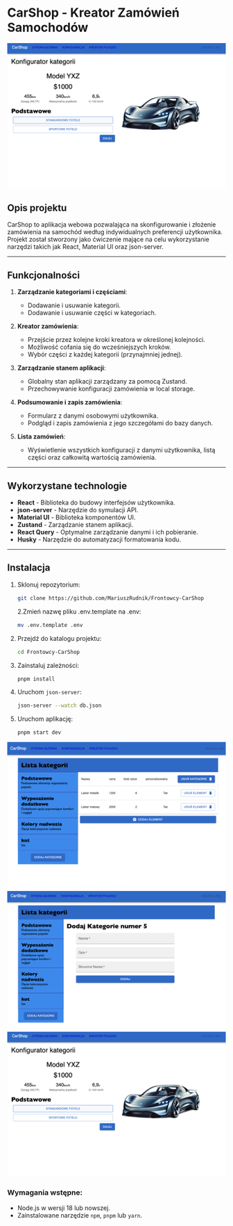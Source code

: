 # CarShop - Kreator Zamówień Samochodów
![s4](3.png)
## Opis projektu

CarShop to aplikacja webowa pozwalająca na skonfigurowanie i złożenie zamówienia na samochód według indywidualnych preferencji użytkownika. Projekt został stworzony jako ćwiczenie  mające na celu wykorzystanie narzędzi takich jak React, Material UI oraz json-server.

---

## Funkcjonalności

1. **Zarządzanie kategoriami i częściami**:
    - Dodawanie i usuwanie kategorii.
    - Dodawanie i usuwanie części w kategoriach.

2. **Kreator zamówienia**:
    - Przejście przez kolejne kroki kreatora w określonej kolejności.
    - Możliwość cofania się do wcześniejszych kroków.
    - Wybór części z każdej kategorii (przynajmniej jednej).

3. **Zarządzanie stanem aplikacji**:
    - Globalny stan aplikacji zarządzany za pomocą Zustand.
    - Przechowywanie konfiguracji zamówienia w local storage.

4. **Podsumowanie i zapis zamówienia**:
    - Formularz z danymi osobowymi użytkownika.
    - Podgląd i zapis zamówienia z jego szczegółami do bazy danych.

5. **Lista zamówień**:
    - Wyświetlenie wszystkich konfiguracji z danymi użytkownika, listą części oraz całkowitą wartością zamówienia.

---

## Wykorzystane technologie

- **React** - Biblioteka do budowy interfejsów użytkownika.
- **json-server** - Narzędzie do symulacji API.
- **Material UI** - Biblioteka komponentów UI.
- **Zustand** - Zarządzanie stanem aplikacji.
- **React Query** - Optymalne zarządzanie danymi i ich pobieranie.
- **Husky** - Narzędzie do automatyzacji formatowania kodu.

---
## Instalacja

1. Sklonuj repozytorium:

   ```bash
   git clone https://github.com/MariuszRudnik/Frontowcy-CarShop
   ```

   2.Zmień nazwę pliku .env.template na .env:

   ```bash
   mv .env.template .env
   ```

2. Przejdź do katalogu projektu:
   ```bash
   cd Frontowcy-CarShop
   ```
3. Zainstaluj zależności:
   ```bash
   pnpm install
   ```
4. Uruchom `json-server`:
   ```bash
   json-server --watch db.json
   ```
5. Uruchom aplikację:
   ```bash
   pnpm start dev
   ```

![s2](1.png)
![s3](2.png)
![s4](3.png)



### Wymagania wstępne:
- Node.js w wersji 18 lub nowszej.
- Zainstalowane narzędzie  `npm`, `pnpm` lub `yarn`.



